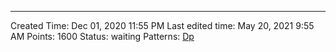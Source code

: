 ---
Created Time: Dec 01, 2020 11:55 PM
Last edited time: May 20, 2021 9:55 AM
Points: 1600
Status: waiting
Patterns: [Dp](Dp.md)